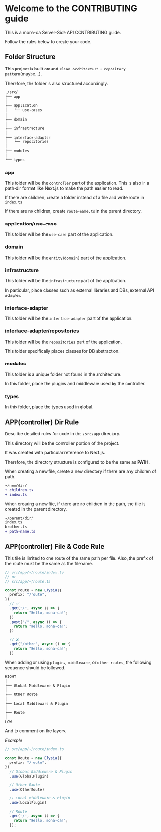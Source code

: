 # Welcome to the CONTRIBUTING guide

This is a mona-ca Server-Side API CONTRIBUTING guide.

Follow the rules below to create your code.

## Folder Structure

This project is built around `clean architecture` + `repository pattern`(maybe...).

Therefore, the folder is also structured accordingly.

```txt
./src/
├── app
│
├── application
│   └── use-cases
│
├── domain
│
├── infrastructure
│
├── interface-adapter
│   └── repositories
│
├── modules
│
└── types
```

### app

This folder will be the `controller` part of the application. This is also in a path-dir format like Next.js to make the path easier to read.

If there are children, create a folder instead of a file and write route in `index.ts`

If there are no children, create `route-name.ts` in the parent directory.

### application/use-case

This folder will be the `use-case` part of the application.

### domain

This folder will be the `entity(domain)` part of the application.

### infrastructure

This folder will be the `infrastructure` part of the application.

In particular, place classes such as external libraries and DBs, external API adapter.

### interface-adapter

This folder will be the `interface-adapter` part of the application.

### interface-adapter/repositories

This folder will be the `repositories` part of the application.

This folder specifically places classes for DB abstraction.

### modules

This folder is a unique folder not found in the architecture.

In this folder, place the plugins and middleware used by the controller.

### types

In this folder, place the types used in global.

## APP(controller) Dir Rule

Describe detailed rules for code in the `/src/app` directory.

This directory will be the controller portion of the project.

It was created with particular reference to Next.js.

Therefore, the directory structure is configured to be the same as __PATH__.

When creating a new file, create a new directory if there are any children of path.

```diff
~/new/dir/
+ children.ts
+ index.ts
```

When creating a new file, if there are no children in the path, the file is created in the parent directory.

```diff
~/parent/dir/
index.ts
brother.ts
+ path-name.ts
```

## APP(controller) File & Code Rule

This file is limited to one route of the same path per file.
Also, the prefix of the route must be the same as the filename.

```ts
// src/app/~/route/index.ts
// or
// src/app/~/route.ts

const route = new Elysia({
  prefix: "/route",
})
  // ✅
  .get("/", async () => {
    return "Hello, mona-ca!";
  })
  .post("/", async () => {
    return "Hello, mona-ca!";
  })

  // ❌
  .get("/other", async () => {
    return "Hello, mona-ca!";
  })

```

When adding or using `plugins`, `middleware`, or `other routes`, the following sequence should be followed.

```txt
HIGHT
│
├── Global Middleware & Plugin
│
├── Other Route
│
├── Local Middleware & Plugin
│
├── Route
│
LOW
```

And to comment on the layers.

_Example_

```ts
// src/app/~/route/index.ts

const Route = new Elysia({
  prefix: "/route",
})
  // Global Middleware & Plugin
  .use(GlobalPlugin)

  // Other Route
  .use(OtherRoute)

  // Local Middleware & Plugin
  .use(LocalPlugin)

  // Route
  .get("/", async () => {
    return "Hello, mona-ca!";
  });
```
